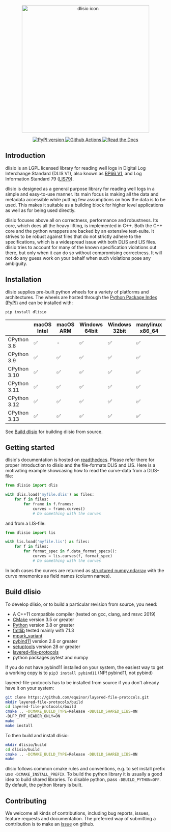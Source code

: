 <p align="center">
  <img src="https://raw.githubusercontent.com/equinor/dlisio/master/dlisio-icon.svg" alt="dlisio icon" width="400"/>
</p>

<p align="center">
  <a href="https://pypi.org/project/dlisio/">
    <img src="https://badge.fury.io/py/dlisio.svg" alt="PyPI version"/>
  </a>
  <a href="https://github.com/equinor/dlisio/actions/workflows/wheels.yaml">
    <img src="https://github.com/equinor/dlisio/actions/workflows/wheels.yaml/badge.svg" alt="Github Actions"/>
  </a>
  <a href="http://dlisio.readthedocs.io/">
    <img src="https://img.shields.io/readthedocs/dlisio" alt="Read the Docs"/>
  </a>
</p>

## Introduction ##

dlisio is an LGPL licensed library for reading well logs in Digital Log
Interchange Standard (DLIS V1), also known as [RP66
V1](https://www.energistics.org/sites/default/files/rp66v1.html), and Log Information
Standard 79 ([LIS79](https://www.energistics.org/sites/default/files/2022-10/lis-79.pdf)).

dlisio is designed as a general purpose library for reading well logs in a
simple and easy-to-use manner. Its main focus is making all the data and
metadata accessible while putting few assumptions on how the data is to be
used. This makes it suitable as a building block for higher level applications
as well as for being used directly.

dlisio focuses above all on correctness, performance and robustness. Its core,
which does all the heavy lifting, is implemented in C++. Both the C++ core and
the python wrappers are backed by an extensive test-suite. It strives to be
robust against files that do not strictly adhere to the specifications, which
is a widespread issue with both DLIS and LIS files. dlisio tries to account for
many of the known specification violations out there, but only when it can do
so without compromising correctness. It will not do any guess work on your
behalf when such violations pose any ambiguity.

## Installation ##

dlisio supplies pre-built python wheels for a variety of platforms and
architectures. The wheels are hosted through the [Python Package Index
(PyPI)](https://pypi.org/) and can be installed with:

```bash
pip install dlisio
```


|   | macOS Intel | macOS ARM | Windows 64bit | Windows 32bit | manylinux x86_64 | manylinux aarch64 | manylinux i686 | musllinux x86_64
|---------------|----|-----|-----|----|----|----|----|----|
| CPython 3.8   | ✅ | -   | ✅  | ✅ | ✅ | ✅ | ✅ | -  |
| CPython 3.9   | ✅ | ✅  | ✅  | ✅ | ✅ | ✅ | ✅ | ✅ |
| CPython 3.10  | ✅ | ✅  | ✅  | ✅ | ✅ | ✅ | ✅ | ✅ |
| CPython 3.11  | ✅ | ✅  | ✅  | ✅ | ✅ | ✅ | ✅ | ✅ |
| CPython 3.12  | ✅ | ✅  | ✅  | ✅ | ✅ | ✅ | ✅ | ✅ |
| CPython 3.13  | ✅ | ✅  | ✅  | ✅ | ✅ | ✅ | ✅ | ✅ |

See [Build dlisio](#Build-dlisio) for building dlisio from source.

## Getting started ##

dlisio's documentation is hosted on
[readthedocs](https://dlisio.readthedocs.io/en/stable/). Please refer there for
proper introduction to dlisio and the file-formats DLIS and LIS. Here is a
motivating example showcasing how to read the curve-data from a DLIS-file:

```python
from dlisio import dlis

with dlis.load('myfile.dlis') as files:
    for f in files:
        for frame in f.frames:
            curves = frame.curves()
            # Do something with the curves

```
and from a LIS-file:

```python
from dlisio import lis

with lis.load('myfile.lis') as files:
    for f in files:
        for format_spec in f.data_format_specs():
            curves = lis.curves(f, format_spec)
            # Do something with the curves
```

In both cases the curves are returned as [structured
numpy.ndarray](https://numpy.org/doc/stable/user/basics.rec.html) with the
curve mnemonics as field names (column names).

## Build dlisio ##

To develop dlisio, or to build a particular revision from source, you need:

* A C++11 compatible compiler (tested on gcc, clang, and msvc 2019)
* [CMake](https://cmake.org/) version 3.5 or greater
* [Python](https://python.org) version 3.8 or greater
* [fmtlib](http://fmtlib.net/) tested mainly with 7.1.3
* [mpark_variant](https://github.com/mpark/variant)
* [pybind11](https://github.com/pybind/pybind11) version 2.6 or greater
* [setuptools](https://pypi.python.org/pypi/setuptools) version 28 or greater
* [layered-file-protocols](https://github.com/equinor/layered-file-protocols)
* python packages pytest and numpy

If you do not have pybind11 installed on your system, the easiest way to get a
working copy is to `pip3 install pybind11` (NP! pybind11, not pybind)

layered-file-protocols has to be installed from source if you don't already
have it on your system:

```bash
git clone https://github.com/equinor/layered-file-protocols.git
mkdir layered-file-protocols/build
cd layered-file-protocols/build
cmake .. -DCMAKE_BUILD_TYPE=Release -DBUILD_SHARED_LIBS=ON
-DLFP_FMT_HEADER_ONLY=ON
make
make install
```

To then build and install dlisio:

```bash
mkdir dlisio/build
cd dlisio/build
cmake .. -DCMAKE_BUILD_TYPE=Release -DBUILD_SHARED_LIBS=ON
make
```

dlisio follows common cmake rules and conventions, e.g. to set install prefix
use `-DCMAKE_INSTALL_PREFIX`. To build the python library it is usually a good
idea to build shared libraries. To disable python, pass `-DBUILD_PYTHON=OFF`.
By default, the python library is built.

## Contributing ##

We welcome all kinds of contributions, including bug reports, issues, feature
requests and documentation. The preferred way of submitting a contribution is to
make an [issue](https://github.com/equinor/dlisio/issues) on github.
